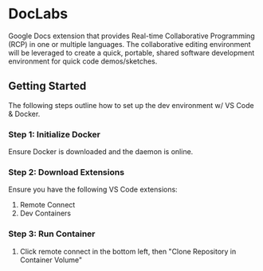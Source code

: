 # DocLabs

Google Docs extension that provides Real-time Collaborative Programming (RCP) in one or multiple languages. The collaborative editing environment will be leveraged to create a quick, portable, shared software development environment for quick code demos/sketches.

## Getting Started

The following steps outline how to set up the dev environment w/ VS Code & Docker.

### Step 1: Initialize Docker

Ensure Docker is downloaded and the daemon is online.

### Step 2: Download Extensions

Ensure you have the following VS Code extensions:
1. Remote Connect
2. Dev Containers

### Step 3: Run Container

1. Click remote connect in the bottom left, then "Clone Repository in Container Volume"
